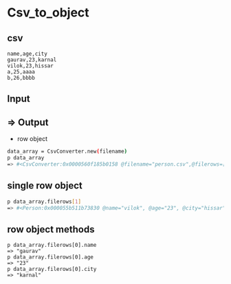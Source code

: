 # Csv_to_object
## csv
```
name,age,city
gaurav,23,karnal
vilok,23,hissar
a,25,aaaa
b,26,bbbb
```
## Input 
## => Output
* row object
```sh
data_array = CsvConverter.new(filename)
p data_array
=> #<CsvConverter:0x0000560f185b0158 @filename="person.csv",@filerows=[#<Person:0x0000560f181530b0 @name="gaurav", @age="23", @city="karnal">, #<Person:0x0000560f18157958 @name="vilok", @age="23",@city="hissar">, #<Person:0x0000560f1815f158 @name="person3",@age="25",@city="city3">, #<Person:0x0000560f18184048@name="person4", @age="26", @city="city4">]>
```

## single row object
```sh
p data_array.filerows[1]
=> #<Person:0x000055b511b73830 @name="vilok", @age="23", @city="hissar">
```

## row object methods
```
p data_array.filerows[0].name
=> "gaurav"
p data_array.filerows[0].age
=> "23"
p data_array.filerows[0].city
=> "karnal"
```
